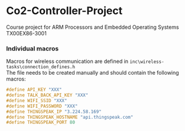 # Co2-Controller-Project
 Course project for ARM Processors and Embedded Operating Systems TX00EX86-3001


### Individual macros
Macros for wireless communication are defined in `inc\wireless-tasks\connection_defines.h`<br>
The file needs to be created manually and should contain the following macros:<br>
```c
#define API_KEY "XXX"
#define TALK_BACK_API_KEY "XXX"
#define WIFI_SSID "XXX"
#define WIFI_PASSWORD "XXX"
#define THINGSPEAK_IP "3.224.58.169"
#define THINGSPEAK_HOSTNAME "api.thingspeak.com"
#define THINGSPEAK_PORT 80
```